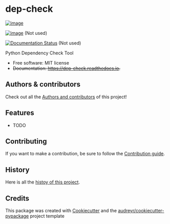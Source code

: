 # dep-check

[![image](https://img.shields.io/pypi/v/dep-check.svg)](https://pypi.python.org/pypi/dep-check)

[![image](https://img.shields.io/travis/lumapps/dep-check.svg)](https://travis-ci.org/lumapps/dep-check) (Not used)

[![Documentation Status](https://readthedocs.org/projects/dep-check/badge/?version=latest)](https://dep-check.readthedocs.io/en/latest/?badge=latest) (Not used)

Python Dependency Check Tool

* Free software: MIT license
* ~~Documentation: <https://dep-check.readthedocs.io>.~~

## Authors & contributors

Check out all the [Authors and contributors](doc/authors.md) of this project!

## Features

* TODO

## Contributing

If you want to make a contribution, be sure to follow the [Contribution guide](doc/contributing.md).

## History

Here is all the [histoy of this project](doc/history.md).

## Credits

This package was created with [Cookiecutter](https://github.com/audreyr/cookiecutter) and the
[audreyr/cookiecutter-pypackage](https://github.com/audreyr/cookiecutter-pypackage) project template
